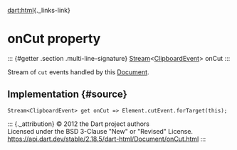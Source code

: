 [dart:html](../../dart-html/dart-html-library){._links-link}

onCut property
==============

::: {#getter .section .multi-line-signature}
[Stream](../../dart-async/stream-class)\<[ClipboardEvent](../clipboardevent-class)\>
onCut
:::

Stream of `cut` events handled by this [Document](../document-class).

Implementation {#source}
--------------

``` {.language-dart data-language="dart"}
Stream<ClipboardEvent> get onCut => Element.cutEvent.forTarget(this);
```

::: {._attribution}
© 2012 the Dart project authors\
Licensed under the BSD 3-Clause \"New\" or \"Revised\" License.\
<https://api.dart.dev/stable/2.18.5/dart-html/Document/onCut.html>
:::
